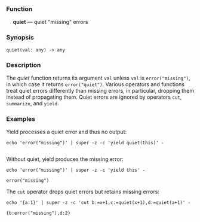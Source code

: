 ### Function

&emsp; **quiet** &mdash; quiet "missing" errors

### Synopsis

```
quiet(val: any) -> any
```

### Description
The _quiet_ function returns its argument `val` unless `val` is
`error("missing")`, in which case it returns `error("quiet")`.
Various operators and functions treat quiet errors differently than
missing errors, in particular, dropping them instead of propagating them.
Quiet errors are ignored by operators `cut`, `summarize`, and `yield`.

### Examples

Yield processes a quiet error and thus no output:
```mdtest-command
echo 'error("missing")' | super -z -c 'yield quiet(this)' -
```

```mdtest-output
```

Without quiet, yield produces the missing error:
```mdtest-command
echo 'error("missing")' | super -z -c 'yield this' -
```

```mdtest-output
error("missing")
```

The `cut` operator drops quiet errors but retains missing errors:
```mdtest-command
echo '{a:1}' | super -z -c 'cut b:=x+1,c:=quiet(x+1),d:=quiet(a+1)' -
```

```mdtest-output
{b:error("missing"),d:2}
```
